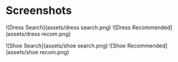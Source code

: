 # Screenshots
![Dress Search](assets/dress search.png)
![Dress Recommended](assets/dress recom.png)

![Shoe Search](assets/shoe search.png)
![Shoe Recommended](assets/shoe recom.png)